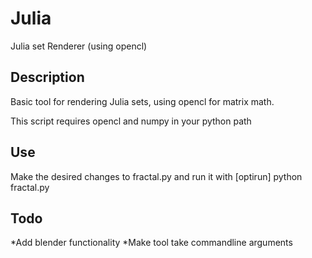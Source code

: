 Julia
=====

Julia set Renderer (using opencl)

Description
-----------
Basic tool for rendering Julia sets, using opencl for matrix math.

This script requires opencl and numpy in your python path

Use
---
Make the desired changes to fractal.py and run it with [optirun] python fractal.py


Todo
----
*Add blender functionality
*Make tool take commandline arguments
